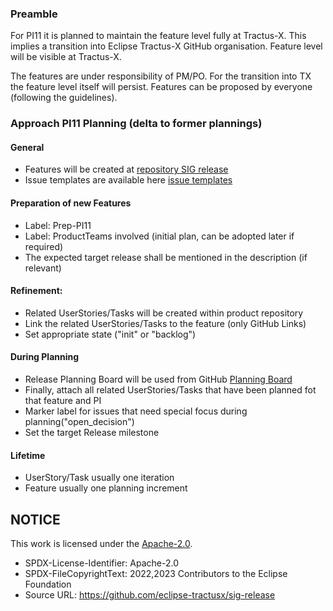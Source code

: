 ### Preamble
For PI11 it is planned to maintain the feature level fully at Tractus-X.
This implies a transition into Eclipse Tractus-X GitHub organisation. Feature level will be visible at Tractus-X.

The features are under responsibility of PM/PO. For the transition into TX the feature level itself will persist. Features can be proposed by everyone (following the guidelines).

### Approach PI11 Planning (delta to former plannings)

#### General

- Features will be created at [repository SIG release](https://github.com/eclipse-tractusx/sig-release)
- Issue templates are available here [issue templates](https://github.com/eclipse-tractusx/sig-project-management/issues/new/choose)

#### Preparation of new Features

* Label: Prep-PI11
* Label: ProductTeams involved (initial plan, can be adopted later if required)
* The expected target release shall be mentioned in the description (if relevant)

#### Refinement: 

* Related UserStories/Tasks will be created within product repository
* Link the related UserStories/Tasks to the feature (only GitHub Links)
* Set appropriate state ("init" or "backlog")

#### During Planning

* Release Planning Board will be used from GitHub [Planning Board](https://github.com/orgs/eclipse-tractusx/projects/26/views/16)
* Finally, attach all related UserStories/Tasks that have been planned fot that feature and PI
* Marker label for issues that need special focus during planning("open_decision")
* Set the target Release milestone

#### Lifetime

* UserStory/Task usually one iteration
* Feature usually one planning increment

## NOTICE

This work is licensed under the [Apache-2.0](https://www.apache.org/licenses/LICENSE-2.0).

- SPDX-License-Identifier: Apache-2.0
- SPDX-FileCopyrightText: 2022,2023 Contributors to the Eclipse Foundation
- Source URL: https://github.com/eclipse-tractusx/sig-release